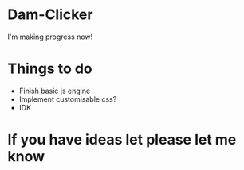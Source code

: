 # Dam-Clicker

I'm making progress now!

# Things to do

- Finish basic js engine
- Implement customisable css?
- IDK

# If you have ideas let please let me know
